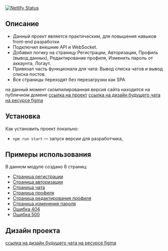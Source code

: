 [![Netlify Status](https://api.netlify.com/api/v1/badges/8225fd61-6774-441a-be91-4a11f111b10d/deploy-status)](https://app.netlify.com/sites/tatarchuk/deploys)

## Описание
- Данный проект является практическим, для повышения навыков front-end разработки
- Подключил внешние API и WebSocket. 
- Добавил логику на страницу Регистрации, Авторизации, Профиль (вывод данных), Редактирование профиля, Изменить пароль от аккаунта, Логаут.
- Привязал часть функционала для чата: Вывод списка чатов и вывод списка постов.
- Все страницы переходят без перезагрузки как SPA

на данный момент скомпилированная версия сайта находится на публичном домене 
[ссылка на проект](https://tatarchuk.netlify.app/)
[ссылка на дизайн будущего чата на ресурсе figma](https://www.figma.com/file/jwHNcD2NtJvqeBidW0ddVF/praktikum.chat?node-id=0%3A1)


## Установка
Как установить проект локально:

- `npm run start` — запуск версии для разработчика,

## Примеры использования

В данном модуле создано 8 страниц:

- [Страница регистрации](https://tatarchuk.netlify.app/signup)
- [Страница авторизации](https://tatarchuk.netlify.app/signin)
- [Страница чата](https://tatarchuk.netlify.app/chats)
- [Страница профиля](https://tatarchuk.netlify.app/profile)
- [Страница редактирования профиля](https://tatarchuk.netlify.app/profile/edit)
- [Страница изменения пароля](https://tatarchuk.netlify.app/profile/change-password)
- [Ошибка 404](https://tatarchuk.netlify.app/404)
- [Ошибка 500](https://tatarchuk.netlify.app/500)

## Дизайн проекта

[ссылка на дизайн будущего чата на ресурсе figma](https://www.figma.com/file/jwHNcD2NtJvqeBidW0ddVF/praktikum.chat?node-id=0%3A1)
